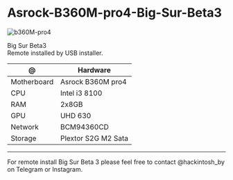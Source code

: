 # Asrock-B360M-pro4-Big-Sur-Beta3

![b360M-pro4](https://user-images.githubusercontent.com/65073658/89132409-88414180-d51c-11ea-9b21-72c4a54b0d70.jpg)

Big Sur Beta3 <br>
Remote installed by USB installer.


| @ | Hardware |
| --- | --- |
| Motherboard | Asrock B360M pro4 |
| CPU | Intel i3 8100 |
| RAM | 2x8GB |
| GPU | UHD 630 |
| Network | BCM94360CD |
| Storage | Plextor S2G M2 Sata |



---

For remote install Big Sur Beta 3 please feel free to contact @hackintosh_by on Telegram or Instagram.
